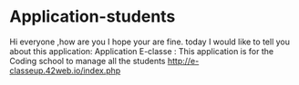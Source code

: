 # Application-students
Hi everyone ,how are you I hope your are fine.
today I would like to tell you about this application:
Application E-classe :
This application is for the Coding school to manage all the students
http://e-classeup.42web.io/index.php
